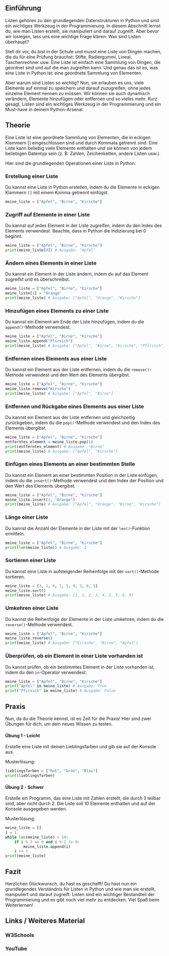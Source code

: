 
## Einführung
Listen gehören zu den grundlegenden Datenstrukturen in Python und sind ein wichtiges Werkzeug in der Programmierung. In diesem Abschnitt lernst du, wie man Listen erstellt, sie manipuliert und darauf zugreift. Aber bevor wir loslegen, lass uns eine wichtige Frage klären: Was sind Listen überhaupt?

Stell dir vor, du bist in der Schule und musst eine Liste von Dingen machen, die du für eine Prüfung brauchst: Stifte, Radiergummi, Lineal, Taschenrechner usw. Eine Liste ist einfach eine Sammlung von Dingen, die geordnet sind und auf die man zugreifen kann. Und genau das ist es, was eine Liste in Python ist: eine geordnete Sammlung von Elementen.

Aber warum sind Listen so wichtig? Nun, sie erlauben es uns, viele Elemente auf einmal zu speichern und darauf zuzugreifen, ohne jedes einzelne Element nennen zu müssen. Wir können sie auch dynamisch verändern, Elemente hinzufügen oder entfernen und so vieles mehr. Kurz gesagt, Listen sind ein wichtiges Werkzeug in der Programmierung und ein Must-have in deinem Python-Arsenal.

## Theorie
Eine Liste ist eine geordnete Sammlung von Elementen, die in eckigen Klammern [] eingeschlossen sind und durch Kommata getrennt sind. Eine Liste kann beliebig viele Elemente enthalten und sie können von jedem beliebigen Datentyp sein (z. B. Zahlen, Zeichenketten, andere Listen usw.).

Hier sind die grundlegenden Operationen einer Liste in Python:

### Erstellung einer Liste
Du kannst eine Liste in Python erstellen, indem du die Elemente in eckigen Klammern `[]` mit einem Komma getrennt einfügst.

```python
meine_liste = ["Apfel", "Birne", "Kirsche"]
```

### Zugriff auf Elemente in einer Liste
Du kannst auf jedes Element in der Liste zugreifen, indem du den Index des Elements verwendest. Beachte, dass in Python die Indizierung bei 0 beginnt.

```python
meine_liste = ["Apfel", "Birne", "Kirsche"]
print(meine_liste[0]) # Ausgabe: "Apfel"
```

### Ändern eines Elements in einer Liste
Du kannst ein Element in der Liste ändern, indem du auf das Element zugreifst und es überschreibst.

```python
meine_liste = ["Apfel", "Birne", "Kirsche"]
meine_liste[1] = "Orange"
print(meine_liste) # Ausgabe: ["Apfel", "Orange", "Kirsche"]
```

### Hinzufügen eines Elements zu einer Liste
Du kannst ein Element am Ende der Liste hinzufügen, indem du die `append()`-Methode verwendest.

```python
meine_liste = ["Apfel", "Birne", "Kirsche"]
meine_liste.append("Pfirsich")
print(meine_liste) # Ausgabe: ["Apfel", "Birne", "Kirsche", "Pfirsich"]
```

### Entfernen eines Elements aus einer Liste
Du kannst ein Element aus der Liste entfernen, indem du die `remove()`-Methode verwendest und den Wert des Elements übergibst.

```python
meine_liste = ["Apfel", "Birne", "Kirsche"]
meine_liste.remove("Kirsche")
print(meine_liste) # Ausgabe: ["Apfel", "Birne"]
```

### Entfernen und Rückgabe eines Elements aus einer Liste
Du kannst ein Element aus der Liste entfernen und gleichzeitig zurückgeben, indem du die `pop()`-Methode verwendest und den Index des Elements übergibst.

```python
meine_liste = ["Apfel", "Birne", "Kirsche"]
entferntes_element = meine_liste.pop(1)
print(entferntes_element) # Ausgabe: "Birne"
print(meine_liste) # Ausgabe: ["Apfel", "Kirsche"]
```

### Einfügen eines Elements an einer bestimmten Stelle
Du kannst ein Element an einer bestimmten Position in der Liste einfügen, indem du die `insert()`-Methode verwendest und den Index der Position und den Wert des Elements übergibst.

```python
meine_liste = ["Apfel", "Birne", "Kirsche"]
meine_liste.insert(1, "Orange")
print(meine_liste) # Ausgabe: ["Apfel", "Orange", "Birne", "Kirsche"]
```

### Länge einer Liste
Du kannst die Anzahl der Elemente in der Liste mit der `len()`-Funktion ermitteln.

```python
meine_liste = ["Apfel", "Birne", "Kirsche"]
print(len(meine_liste)) # Ausgabe: 3
```

### Sortieren einer Liste
Du kannst eine Liste in aufsteigender Reihenfolge mit der `sort()`-Methode sortieren.

```python
meine_liste = [3, 1, 4, 1, 5, 9, 2, 6, 5]
meine_liste.sort()
print(meine_liste) # Ausgabe: [1, 1, 2, 3, 4, 5, 5, 6, 9]
```

### Umkehren einer Liste
Du kannst die Reihenfolge der Elemente in der Liste umkehren, indem du die `reverse()`-Methode verwendest.

```python
meine_liste = ["Apfel", "Birne", "Kirsche"]
meine_liste.reverse()
print(meine_liste) # Ausgabe: ["Kirsche", "Birne", "Apfel"]
```

### Überprüfen, ob ein Element in einer Liste vorhanden ist
Du kannst prüfen, ob ein bestimmtes Element in der Liste vorhanden ist, indem du den `in`-Operator verwendest.

```python
meine_liste = ["Apfel", "Birne", "Kirsche"]
print("Apfel" in meine_liste) # Ausgabe: True
print("Pfirsich" in meine_liste) # Ausgabe: False
```

## Praxis
Nun, da du die Theorie kennst, ist es Zeit für die Praxis! Hier sind zwei Übungen für dich, um dein neues Wissen zu testen.

#### Übung 1 - Leicht
Erstelle eine Liste mit deinen Lieblingsfarben und gib sie auf der Konsole aus.

Musterlösung:

```python
lieblingsfarben = ["Rot", "Grün", "Blau"]
print(lieblingsfarben)
```

#### Übung 2 - Schwer
Erstelle ein Programm, das eine Liste mit Zahlen erstellt, die durch 3 teilbar sind, aber nicht durch 2. Die Liste soll 10 Elemente enthalten und auf der Konsole ausgegeben werden.

Musterlösung:

```python
meine_liste = []
i = 1
while len(meine_liste) < 10:
    if i % 3 == 0 and i % 2 != 0:
        meine_liste.append(i)
    i += 1
print(meine_liste)
```

## Fazit
Herzlichen Glückwunsch, du hast es geschafft! Du hast nun ein grundlegendes Verständnis für Listen in Python und wie man sie erstellt, manipuliert und darauf zugreift. Listen sind ein wichtiger Bestandteil der Programmierung und es gibt noch viel mehr zu entdecken. Viel Spaß beim Weiterlernen!

## Links / Weiteres Material
### W3Schools
### YouTube